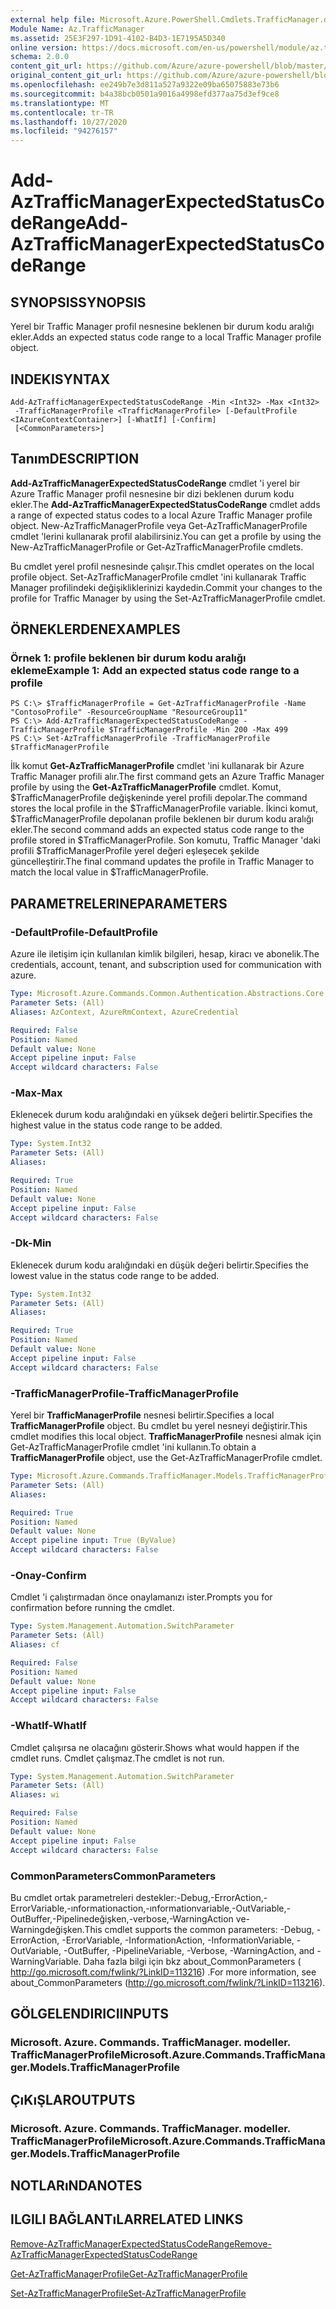 ```yaml
---
external help file: Microsoft.Azure.PowerShell.Cmdlets.TrafficManager.dll-Help.xml
Module Name: Az.TrafficManager
ms.assetid: 25E3F297-1D91-4102-B4D3-1E7195A5D340
online version: https://docs.microsoft.com/en-us/powershell/module/az.trafficmanager/add-aztrafficmanagerexpectedstatuscoderange
schema: 2.0.0
content_git_url: https://github.com/Azure/azure-powershell/blob/master/src/TrafficManager/TrafficManager/help/Add-AzTrafficManagerExpectedStatusCodeRange.md
original_content_git_url: https://github.com/Azure/azure-powershell/blob/master/src/TrafficManager/TrafficManager/help/Add-AzTrafficManagerExpectedStatusCodeRange.md
ms.openlocfilehash: ee249b7e3d811a527a9322e09ba65075883e73b6
ms.sourcegitcommit: b4a38bcb0501a9016a4998efd377aa75d3ef9ce8
ms.translationtype: MT
ms.contentlocale: tr-TR
ms.lasthandoff: 10/27/2020
ms.locfileid: "94276157"
---
```

# <span data-ttu-id="78993-101">Add-AzTrafficManagerExpectedStatusCodeRange</span><span class="sxs-lookup"><span data-stu-id="78993-101">Add-AzTrafficManagerExpectedStatusCodeRange</span></span>

## <span data-ttu-id="78993-102">SYNOPSIS</span><span class="sxs-lookup"><span data-stu-id="78993-102">SYNOPSIS</span></span>
<span data-ttu-id="78993-103">Yerel bir Traffic Manager profil nesnesine beklenen bir durum kodu aralığı ekler.</span><span class="sxs-lookup"><span data-stu-id="78993-103">Adds an expected status code range to a local Traffic Manager profile object.</span></span>

## <span data-ttu-id="78993-104">INDEKI</span><span class="sxs-lookup"><span data-stu-id="78993-104">SYNTAX</span></span>

```
Add-AzTrafficManagerExpectedStatusCodeRange -Min <Int32> -Max <Int32>
 -TrafficManagerProfile <TrafficManagerProfile> [-DefaultProfile <IAzureContextContainer>] [-WhatIf] [-Confirm]
 [<CommonParameters>]
```

## <span data-ttu-id="78993-105">Tanım</span><span class="sxs-lookup"><span data-stu-id="78993-105">DESCRIPTION</span></span>
<span data-ttu-id="78993-106">**Add-AzTrafficManagerExpectedStatusCodeRange** cmdlet 'i yerel bir Azure Traffic Manager profil nesnesine bir dizi beklenen durum kodu ekler.</span><span class="sxs-lookup"><span data-stu-id="78993-106">The **Add-AzTrafficManagerExpectedStatusCodeRange** cmdlet adds a range of expected status codes to a local Azure Traffic Manager profile object.</span></span>
<span data-ttu-id="78993-107">New-AzTrafficManagerProfile veya Get-AzTrafficManagerProfile cmdlet 'lerini kullanarak profil alabilirsiniz.</span><span class="sxs-lookup"><span data-stu-id="78993-107">You can get a profile by using the New-AzTrafficManagerProfile or Get-AzTrafficManagerProfile cmdlets.</span></span>

<span data-ttu-id="78993-108">Bu cmdlet yerel profil nesnesinde çalışır.</span><span class="sxs-lookup"><span data-stu-id="78993-108">This cmdlet operates on the local profile object.</span></span>
<span data-ttu-id="78993-109">Set-AzTrafficManagerProfile cmdlet 'ini kullanarak Traffic Manager profilindeki değişikliklerinizi kaydedin.</span><span class="sxs-lookup"><span data-stu-id="78993-109">Commit your changes to the profile for Traffic Manager by using the Set-AzTrafficManagerProfile cmdlet.</span></span>

## <span data-ttu-id="78993-110">ÖRNEKLERDEN</span><span class="sxs-lookup"><span data-stu-id="78993-110">EXAMPLES</span></span>

### <span data-ttu-id="78993-111">Örnek 1: profile beklenen bir durum kodu aralığı ekleme</span><span class="sxs-lookup"><span data-stu-id="78993-111">Example 1: Add an expected status code range to a profile</span></span>
```
PS C:\> $TrafficManagerProfile = Get-AzTrafficManagerProfile -Name "ContosoProfile" -ResourceGroupName "ResourceGroup11"
PS C:\> Add-AzTrafficManagerExpectedStatusCodeRange -TrafficManagerProfile $TrafficManagerProfile -Min 200 -Max 499
PS C:\> Set-AzTrafficManagerProfile -TrafficManagerProfile $TrafficManagerProfile
```

<span data-ttu-id="78993-112">İlk komut **Get-AzTrafficManagerProfile** cmdlet 'ini kullanarak bir Azure Traffic Manager profili alır.</span><span class="sxs-lookup"><span data-stu-id="78993-112">The first command gets an Azure Traffic Manager profile by using the **Get-AzTrafficManagerProfile** cmdlet.</span></span>
<span data-ttu-id="78993-113">Komut, $TrafficManagerProfile değişkeninde yerel profili depolar.</span><span class="sxs-lookup"><span data-stu-id="78993-113">The command stores the local profile in the $TrafficManagerProfile variable.</span></span>
<span data-ttu-id="78993-114">İkinci komut, $TrafficManagerProfile depolanan profile beklenen bir durum kodu aralığı ekler.</span><span class="sxs-lookup"><span data-stu-id="78993-114">The second command adds an expected status code range to the profile stored in $TrafficManagerProfile.</span></span>
<span data-ttu-id="78993-115">Son komutu, Traffic Manager 'daki profili $TrafficManagerProfile yerel değeri eşleşecek şekilde güncelleştirir.</span><span class="sxs-lookup"><span data-stu-id="78993-115">The final command updates the profile in Traffic Manager to match the local value in $TrafficManagerProfile.</span></span>

## <span data-ttu-id="78993-116">PARAMETRELERINE</span><span class="sxs-lookup"><span data-stu-id="78993-116">PARAMETERS</span></span>

### <span data-ttu-id="78993-117">-DefaultProfile</span><span class="sxs-lookup"><span data-stu-id="78993-117">-DefaultProfile</span></span>
<span data-ttu-id="78993-118">Azure ile iletişim için kullanılan kimlik bilgileri, hesap, kiracı ve abonelik.</span><span class="sxs-lookup"><span data-stu-id="78993-118">The credentials, account, tenant, and subscription used for communication with azure.</span></span>

```yaml
Type: Microsoft.Azure.Commands.Common.Authentication.Abstractions.Core.IAzureContextContainer
Parameter Sets: (All)
Aliases: AzContext, AzureRmContext, AzureCredential

Required: False
Position: Named
Default value: None
Accept pipeline input: False
Accept wildcard characters: False
```

### <span data-ttu-id="78993-119">-Max</span><span class="sxs-lookup"><span data-stu-id="78993-119">-Max</span></span>
<span data-ttu-id="78993-120">Eklenecek durum kodu aralığındaki en yüksek değeri belirtir.</span><span class="sxs-lookup"><span data-stu-id="78993-120">Specifies the highest value in the status code range to be added.</span></span>

```yaml
Type: System.Int32
Parameter Sets: (All)
Aliases:

Required: True
Position: Named
Default value: None
Accept pipeline input: False
Accept wildcard characters: False
```

### <span data-ttu-id="78993-121">-Dk</span><span class="sxs-lookup"><span data-stu-id="78993-121">-Min</span></span>
<span data-ttu-id="78993-122">Eklenecek durum kodu aralığındaki en düşük değeri belirtir.</span><span class="sxs-lookup"><span data-stu-id="78993-122">Specifies the lowest value in the status code range to be added.</span></span>

```yaml
Type: System.Int32
Parameter Sets: (All)
Aliases:

Required: True
Position: Named
Default value: None
Accept pipeline input: False
Accept wildcard characters: False
```

### <span data-ttu-id="78993-123">-TrafficManagerProfile</span><span class="sxs-lookup"><span data-stu-id="78993-123">-TrafficManagerProfile</span></span>
<span data-ttu-id="78993-124">Yerel bir **TrafficManagerProfile** nesnesi belirtir.</span><span class="sxs-lookup"><span data-stu-id="78993-124">Specifies a local **TrafficManagerProfile** object.</span></span>
<span data-ttu-id="78993-125">Bu cmdlet bu yerel nesneyi değiştirir.</span><span class="sxs-lookup"><span data-stu-id="78993-125">This cmdlet modifies this local object.</span></span>
<span data-ttu-id="78993-126">**TrafficManagerProfile** nesnesi almak için Get-AzTrafficManagerProfile cmdlet 'ini kullanın.</span><span class="sxs-lookup"><span data-stu-id="78993-126">To obtain a **TrafficManagerProfile** object, use the Get-AzTrafficManagerProfile cmdlet.</span></span>

```yaml
Type: Microsoft.Azure.Commands.TrafficManager.Models.TrafficManagerProfile
Parameter Sets: (All)
Aliases:

Required: True
Position: Named
Default value: None
Accept pipeline input: True (ByValue)
Accept wildcard characters: False
```

### <span data-ttu-id="78993-127">-Onay</span><span class="sxs-lookup"><span data-stu-id="78993-127">-Confirm</span></span>
<span data-ttu-id="78993-128">Cmdlet 'i çalıştırmadan önce onaylamanızı ister.</span><span class="sxs-lookup"><span data-stu-id="78993-128">Prompts you for confirmation before running the cmdlet.</span></span>

```yaml
Type: System.Management.Automation.SwitchParameter
Parameter Sets: (All)
Aliases: cf

Required: False
Position: Named
Default value: None
Accept pipeline input: False
Accept wildcard characters: False
```

### <span data-ttu-id="78993-129">-WhatIf</span><span class="sxs-lookup"><span data-stu-id="78993-129">-WhatIf</span></span>
<span data-ttu-id="78993-130">Cmdlet çalışırsa ne olacağını gösterir.</span><span class="sxs-lookup"><span data-stu-id="78993-130">Shows what would happen if the cmdlet runs.</span></span> <span data-ttu-id="78993-131">Cmdlet çalışmaz.</span><span class="sxs-lookup"><span data-stu-id="78993-131">The cmdlet is not run.</span></span>

```yaml
Type: System.Management.Automation.SwitchParameter
Parameter Sets: (All)
Aliases: wi

Required: False
Position: Named
Default value: None
Accept pipeline input: False
Accept wildcard characters: False
```

### <span data-ttu-id="78993-132">CommonParameters</span><span class="sxs-lookup"><span data-stu-id="78993-132">CommonParameters</span></span>
<span data-ttu-id="78993-133">Bu cmdlet ortak parametreleri destekler:-Debug,-ErrorAction,-ErrorVariable,-ınformationaction,-ınformationvariable,-OutVariable,-OutBuffer,-Pipelinedeğişken,-verbose,-WarningAction ve-Warningdeğişken.</span><span class="sxs-lookup"><span data-stu-id="78993-133">This cmdlet supports the common parameters: -Debug, -ErrorAction, -ErrorVariable, -InformationAction, -InformationVariable, -OutVariable, -OutBuffer, -PipelineVariable, -Verbose, -WarningAction, and -WarningVariable.</span></span> <span data-ttu-id="78993-134">Daha fazla bilgi için bkz about_CommonParameters ( http://go.microsoft.com/fwlink/?LinkID=113216) .</span><span class="sxs-lookup"><span data-stu-id="78993-134">For more information, see about_CommonParameters (http://go.microsoft.com/fwlink/?LinkID=113216).</span></span>

## <span data-ttu-id="78993-135">GÖLGELENDIRICI</span><span class="sxs-lookup"><span data-stu-id="78993-135">INPUTS</span></span>

### <span data-ttu-id="78993-136">Microsoft. Azure. Commands. TrafficManager. modeller. TrafficManagerProfile</span><span class="sxs-lookup"><span data-stu-id="78993-136">Microsoft.Azure.Commands.TrafficManager.Models.TrafficManagerProfile</span></span>

## <span data-ttu-id="78993-137">ÇıKıŞLAR</span><span class="sxs-lookup"><span data-stu-id="78993-137">OUTPUTS</span></span>

### <span data-ttu-id="78993-138">Microsoft. Azure. Commands. TrafficManager. modeller. TrafficManagerProfile</span><span class="sxs-lookup"><span data-stu-id="78993-138">Microsoft.Azure.Commands.TrafficManager.Models.TrafficManagerProfile</span></span>

## <span data-ttu-id="78993-139">NOTLARıNDA</span><span class="sxs-lookup"><span data-stu-id="78993-139">NOTES</span></span>

## <span data-ttu-id="78993-140">ILGILI BAĞLANTıLAR</span><span class="sxs-lookup"><span data-stu-id="78993-140">RELATED LINKS</span></span>

[<span data-ttu-id="78993-141">Remove-AzTrafficManagerExpectedStatusCodeRange</span><span class="sxs-lookup"><span data-stu-id="78993-141">Remove-AzTrafficManagerExpectedStatusCodeRange</span></span>](./Remove-AzTrafficManagerExpectedStatusCodeRange.md)

[<span data-ttu-id="78993-142">Get-AzTrafficManagerProfile</span><span class="sxs-lookup"><span data-stu-id="78993-142">Get-AzTrafficManagerProfile</span></span>](./Get-AzTrafficManagerProfile.md)

[<span data-ttu-id="78993-143">Set-AzTrafficManagerProfile</span><span class="sxs-lookup"><span data-stu-id="78993-143">Set-AzTrafficManagerProfile</span></span>](./Set-AzTrafficManagerProfile.md)
